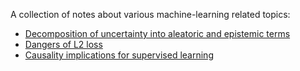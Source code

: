A collection of notes about various machine-learning related topics:
* [Decomposition of uncertainty into aleatoric and epistemic terms](/epistemic-aleatoric-decomposition.md)
* [Dangers of L2 loss](/dangers-of-l2-loss.md)
* [Causality implications for supervised learning](/causality-implications-for-supervised-learning.md)
